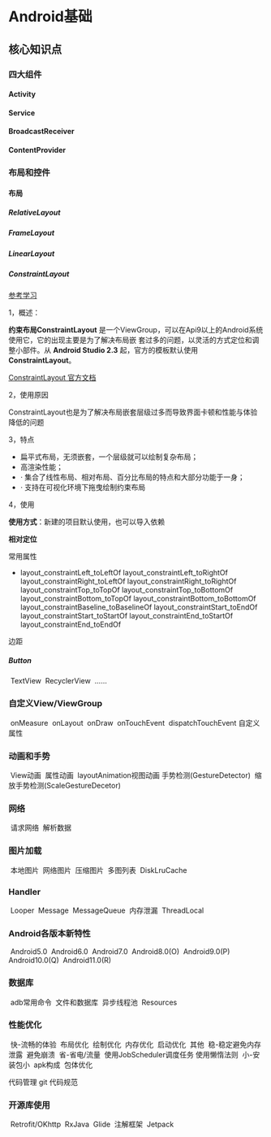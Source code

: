 # Android基础

## 核心知识点

### 	四大组件

#### 		Activity



#### 		Service



#### 		BroadcastReceiver



#### 		ContentProvider



### 	布局和控件

#### 		布局

##### 			RelativeLayout

##### 			FrameLayout

##### 	LinearLayout

##### ConstraintLayout

[参考学习](https://www.jianshu.com/p/17ec9bd6ca8a)

1，概述：

**约束布局ConstraintLayout** 是一个ViewGroup，可以在Api9以上的Android系统使用它，它的出现主要是为了解决布局嵌	套过多的问题，以灵活的方式定位和调整小部件。从 **Android Studio 2.3** 起，官方的模板默认使用 **ConstraintLayout**。

[ConstraintLayout 官方文档](https://links.jianshu.com/go?to=https%3A%2F%2Fdeveloper.android.google.cn%2Freference%2Fandroid%2Fsupport%2Fconstraint%2FConstraintLayout)

2，使用原因

ConstraintLayout也是为了解决布局嵌套层级过多而导致界面卡顿和性能与体验降低的问题

3，特点

-  扁平式布局，无须嵌套，一个层级就可以绘制复杂布局；
- 高渲染性能；
- · 集合了线性布局、相对布局、百分比布局的特点和大部分功能于一身；
- · 支持在可视化环境下拖曳绘制约束布局

4，使用

 **使用方式**：新建的项目默认使用，也可以导入依赖

**相对定位**

常用属性

- layout_constraintLeft_toLeftOf
   layout_constraintLeft_toRightOf
   layout_constraintRight_toLeftOf
   layout_constraintRight_toRightOf
   layout_constraintTop_toTopOf
   layout_constraintTop_toBottomOf
   layout_constraintBottom_toTopOf
   layout_constraintBottom_toBottomOf
   layout_constraintBaseline_toBaselineOf
   layout_constraintStart_toEndOf
   layout_constraintStart_toStartOf
   layout_constraintEnd_toStartOf
   layout_constraintEnd_toEndOf

边距

##### 			Button

​			TextView
​			RecyclerView
​			......

### 	自定义View/ViewGroup

​		onMeasure
​		onLayout
​		onDraw
​		onTouchEvent
​		dispatchTouchEvent
​		自定义属性

### 	动画和手势

​		View动画
​		属性动画
​		layoutAnimation视图动画
​		手势检测(GestureDetector)
​		缩放手势检测(ScaleGestureDecetor)

### 	网络

​		请求网络
​		解析数据

### 	 图片加载

​		本地图片
​		网络图片
​		压缩图片
​		多图列表
​		DiskLruCache

### 	Handler

​		Looper
​		Message
​		MessageQueue
​		内存泄漏
​		ThreadLocal

### 	Android各版本新特性

​		Android5.0
​		Android6.0
​		Android7.0
​		Android8.0(O)
​		Android9.0(P)
​		Android10.0(Q)
​		Android11.0(R)

### 	数据库

​		adb常用命令
​		文件和数据库
​		异步线程池
​		Resources

### 性能优化

​	快-流畅的体验
​		布局优化
​		绘制优化
​		内存优化
​		启动优化
​		其他
​	稳-稳定
​		避免内存泄露
​		避免崩溃
​	省-省电/流量
​		使用JobScheduler调度任务
​		使用懒惰法则
​	 小-安装包小
​		apk构成
​		包体优化

代码管理
	git
	代码规范

### 开源库使用

​	Retrofit/OKhttp
​	RxJava
​	Glide
​	注解框架
​	Jetpack

